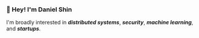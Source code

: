 ### 👋  Hey! I'm Daniel Shin

I'm broadly interested in ***distributed systems***, ***security***, ***machine learning***, and ***startups***. 

